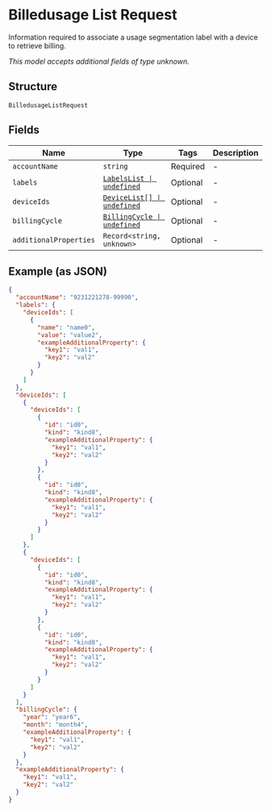 
# Billedusage List Request

Information required to associate a usage segmentation label with a device to retrieve billing.

*This model accepts additional fields of type unknown.*

## Structure

`BilledusageListRequest`

## Fields

| Name | Type | Tags | Description |
|  --- | --- | --- | --- |
| `accountName` | `string` | Required | - |
| `labels` | [`LabelsList \| undefined`](../../doc/models/labels-list.md) | Optional | - |
| `deviceIds` | [`DeviceList[] \| undefined`](../../doc/models/device-list.md) | Optional | - |
| `billingCycle` | [`BillingCycle \| undefined`](../../doc/models/billing-cycle.md) | Optional | - |
| `additionalProperties` | `Record<string, unknown>` | Optional | - |

## Example (as JSON)

```json
{
  "accountName": "9231221278-99990",
  "labels": {
    "deviceIds": [
      {
        "name": "name0",
        "value": "value2",
        "exampleAdditionalProperty": {
          "key1": "val1",
          "key2": "val2"
        }
      }
    ]
  },
  "deviceIds": [
    {
      "deviceIds": [
        {
          "id": "id0",
          "kind": "kind8",
          "exampleAdditionalProperty": {
            "key1": "val1",
            "key2": "val2"
          }
        },
        {
          "id": "id0",
          "kind": "kind8",
          "exampleAdditionalProperty": {
            "key1": "val1",
            "key2": "val2"
          }
        }
      ]
    },
    {
      "deviceIds": [
        {
          "id": "id0",
          "kind": "kind8",
          "exampleAdditionalProperty": {
            "key1": "val1",
            "key2": "val2"
          }
        },
        {
          "id": "id0",
          "kind": "kind8",
          "exampleAdditionalProperty": {
            "key1": "val1",
            "key2": "val2"
          }
        }
      ]
    }
  ],
  "billingCycle": {
    "year": "year6",
    "month": "month4",
    "exampleAdditionalProperty": {
      "key1": "val1",
      "key2": "val2"
    }
  },
  "exampleAdditionalProperty": {
    "key1": "val1",
    "key2": "val2"
  }
}
```

